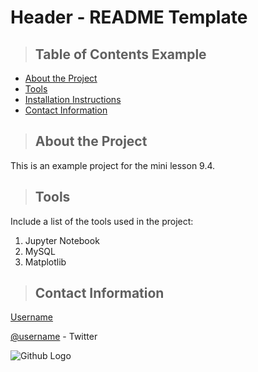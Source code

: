 # Header - README Template

>## Table of Contents Example
* [About the Project](#about_the_project)
* [Tools](#tools)
* [Installation Instructions](#installation_instructions)
* [Contact Information](#contact)

<a class="anchor" id="about the project"></a>
>## About the Project
This is an example project for the mini lesson 9.4.

<a class="anchor" id="tools"></a>
>## Tools
Include a list of the tools used in the project:
1. Jupyter Notebook
2. MySQL
3. Matplotlib

<a class="anchor" id="contact"></a>
>## Contact Information
[Username](https://www.linkedin.com/)

[@username](https://twitter.com/) - Twitter

![Github Logo](https://github.githubassets.com/images/modules/logos_page/Octocat.png "Github logo - markdown")